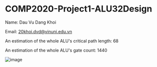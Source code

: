 # COMP2020-Project1-ALU32Design
Name: Dau Vu Dang Khoi

Email: 20khoi.dvd@vinuni.edu.vn

An estimation of the whole ALU's critical path length: 68

An estimation of the whole ALU's gate count: 1440

![image](https://user-images.githubusercontent.com/91077898/137897952-99c3a72f-a467-4e00-8356-84fa5986e54f.png)
